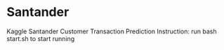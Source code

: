 # Santander
Kaggle Santander Customer Transaction Prediction
Instruction:
run bash start.sh to start running
